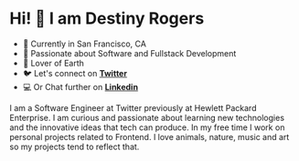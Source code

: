 # Hi! 👋 I am Destiny Rogers
-  📍 Currently in San Francisco, CA
-  🚀 Passionate about Software and Fullstack Development
-  🌱 Lover of Earth
-   🐦  Let's connect  on **[Twitter](https://twitter.com/DATAM0SH3R "Twitter")**
-  💻 Or Chat further on **[Linkedin](https://www.linkedin.com/in/destiny-rogers/)**

I am a Software Engineer at Twitter previously at Hewlett Packard Enterprise. I am curious and passionate about learning new 
technologies and the innovative ideas that tech can produce. In my free time I work on personal projects related to Frontend.
I love animals, nature, music and art so my projects tend to reflect that. 
<!--
**drogers14/drogers14** is a ✨ _special_ ✨ repository because its `README.md` (this file) appears on your GitHub profile.

Here are some ideas to get you started:

- 🔭 I’m currently working on ...
- 🌱 I’m currently learning ...
- 👯 I’m looking to collaborate on ...
- 🤔 I’m looking for help with ...
- 💬 Ask me about ...
- 📫 How to reach me: ...
- 😄 Pronouns: ...
- ⚡ Fun fact: ...
-->
